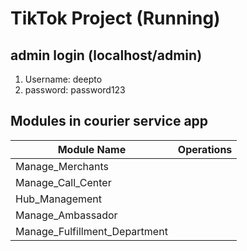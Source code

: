 # TikTok Project (Running)

## admin login (localhost/admin)
 1. Username: deepto
 2. password: password123

## Modules in courier service app

Module Name | Operations
------------ | -------------
Manage_Merchants | 
Manage_Call_Center | 
Hub_Management |
Manage_Ambassador |
Manage_Fulfillment_Department |


